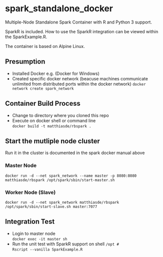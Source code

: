 # spark_standalone_docker
Multiple-Node Standalone Spark Container with R and Python 3 support.

SparkR is included. How to use the SparkR integration can be viewed within the SparkExample.R.

The container is based on Alpine Linux.

## Presumption
* Installed Docker e.g. (Docker for Windows)
* Created specific docker network (beacuse machines communicate unlimited from distributed ports within the docker network)
```docker network create spark_network```

## Container Build Process
* Change to  directory where you cloned this repo
* Execute on docker shell or command line  
```docker build -t matthiasde/rbspark .```

## Start the mutliple node cluster
Run it in the cluster is documented in the spark docker manual above

### Master Node
```
docker run -d --net spark_network --name master -p 8080:8080 matthiasde/rbspark /opt/spark/sbin/start-master.sh
```

### Worker Node (Slave)
```
docker run -d --net spark_network matthiasde/rbspark /opt/spark/sbin/start-slave.sh master:7077
```

## Integration Test
* Login to master node  
```docker exec -it master sh```
* Run the unit test with SparkR support on shell ```/opt #```  
```Rscript --vanilla SparkExample.R```
